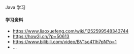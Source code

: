 Java 学习

#### 学习资料

- https://www.liaoxuefeng.com/wiki/1252599548343744
- https://how2j.cn/?p=50613
- https://www.bilibili.com/video/BV1sc411h7pN?p=1
- ...

